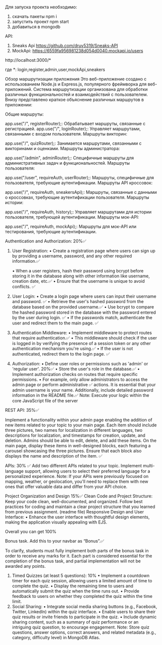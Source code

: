 Для запуска проекта необходимо:

1. скачать пакеты npm i
2. запустить проект npm start
3. добавиться в mongodb

API:

1. Sneaks Api https://github.com/druv5319/Sneaks-API
2. MockApi: https://6559fa956981238d054d0040.mockapi.io/users

http://localhost:3000/\*

где \*:
login,register,admin,user,mockApi,sneakers

Обзор маршрутизации приложения
Это веб-приложение создано с использованием Node.js и Express.js, популярного фреймворка для веб-приложений. Система маршрутизации организована для обработки различных функциональностей и взаимодействий с пользователем. Внизу представлено краткое объяснение различных маршрутов в приложении:

Общие маршруты:

app.use("/", registerRouter);: Обрабатывает маршруты, связанные с регистрацией.
app.use("/", loginRouter);: Управляет маршрутами, связанными с входом пользователя.
Маршруты викторин:

app.use("/", quizRouter);: Занимается маршрутами, связанными с викторинами и оценками.
Маршруты администратора:

app.use("/admin", adminRouter);: Специфичные маршруты для административных задач и функциональностей.
Маршруты пользователя:

app.use("/user", requireAuth, userRouter);: Маршруты, специфичные для пользователя, требующие аутентификации.
Маршруты API кроссовок:

app.use("/", requireAuth, sneakersApi);: Маршруты, связанные с данными о кроссовках, требующие аутентификации пользователя.
Маршруты истории:

app.use("/", requireAuth, history);: Управляет маршрутами для истории пользователя, требующей аутентификации.
Маршруты мок-API:

app.use("/", requireAuth, mockApi);: Маршруты для мок-API или тестирования, требующие аутентификации.

Authentication and Authorization: 20%✅


1. User Registration:
   • Create a registration page where users can sign up by providing a username, password, and
   any other required information.✅

   • When a user registers, hash their password using bcrypt before storing it in the database along
   with other information like username, creation date, etc.✅
   • Ensure that the username is unique to avoid conflicts. ✅

2. User Login:
   • Create a login page where users can input their username and password. ✅
   • Retrieve the user's hashed password from the database based on the provided username.✅
   • Use bcrypt to compare the hashed password stored in the database with the password entered
   by the user during login. ✅
   • If the passwords match, authenticate the user and redirect them to the main page. ✅

3. Authentication Middleware:
   • Implement middleware to protect routes that require authentication.✅
   • This middleware should check if the user is logged in by verifying the presence of a session
   token or any other authentication mechanism you're using.✅
   • If the user is not authenticated, redirect them to the login page. ✅

4. Authorization:
   • Define user roles or permissions such as 'admin' or 'regular user'.
   20%✅
   • Store the user's role in the database.✅
   • Implement authorization checks on routes that require specific permissions.
   • For example, only allow administrators to access the admin page or perform administrative ✅
   actions.
   It is essential that your admin username is your name. Additionally, include detailed password
   information in the README file.✅
   Note: Execute your logic within the core JavaScript file of the server

REST API: 35%✅

Implement a functionality within your admin page enabling the addition of new items related to
your topic to your main page. Each item should include three pictures, two names for localization
in different languages, two descriptions for localization, and timestamps for creation, update, and
deletion. Admins should be able to edit, delete, and add these items. On the main page, display
these items in well-designed blocks, each featuring a carousel showcasing the three pictures.
Ensure that each block also displays the name and description of the item. ✅


APIs: 30% ✅
Add two different APIs related to your topic. Implement multi-language support, allowing users
to select their preferred language for a personalized experience.
Note: If your APIs were previously focused on mapping, weather, or geolocation, you'll need to
replace them with new ones that offer valuable data and differ from your API choice.

Project Organization and Design 15%✅
Clean Code and Project Structure:
Keep your code clean, well-documented, and organized. Follow best practices for coding and
maintain a clear project structure that you learned from previous assignment. (readme file)
Responsive Design and User Interface:
• Enhance the user interface with thoughtful design elements, making the application visually
appealing with EJS.

Overall you can get 100%

Bonus task. Add this to your navbar as “Bonus”.✅

To clarify, students must fully implement both parts of the bonus task in order to receive any
marks for it. Each part is considered essential for the completion of the bonus task, and partial
implementation will not be awarded any points.

1. Timed Quizzes (at least 5 questions): 10%
   • Implement a countdown timer for each quiz session, allowing users a limited amount of
   time to complete the quiz.
   • Display the remaining time to users and automatically submit the quiz when the time
   runs out.
   • Provide feedback to users on whether they completed the quiz within the time limit.
2. Social Sharing:
   • Integrate social media sharing buttons (e.g., Facebook, Twitter, LinkedIn) within the
   quiz interface.
   • Enable users to share their quiz results or invite friends to participate in the quiz.
   • Include dynamic sharing content, such as a summary of quiz performance or an
   intriguing quiz question, to encourage engagement.
   Note: Store quiz questions, answer options, correct answers, and related metadata (e.g.,
   category, difficulty level) in MongoDB Atlas.
